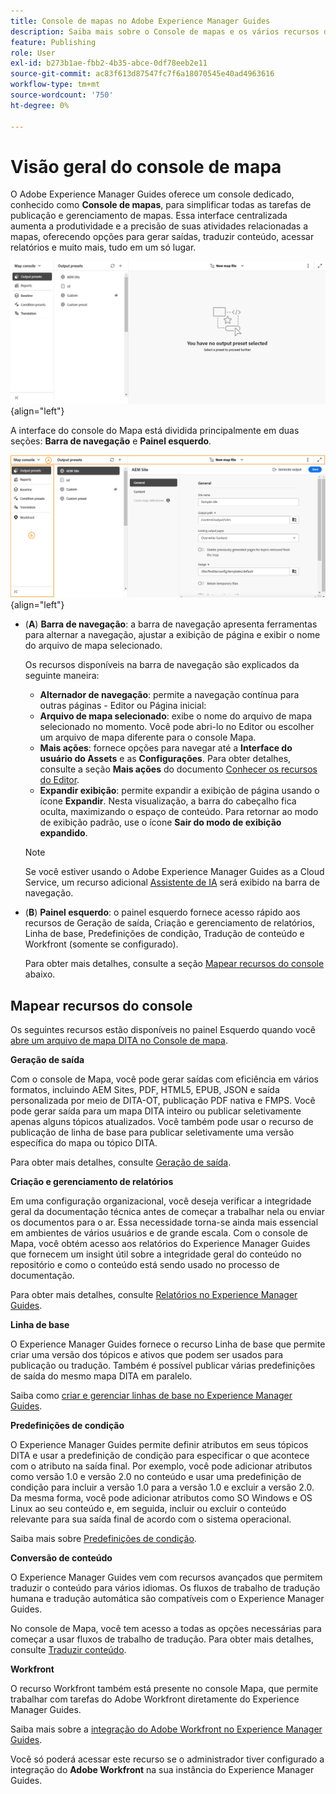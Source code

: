 ```yaml
---
title: Console de mapas no Adobe Experience Manager Guides
description: Saiba mais sobre o Console de mapas e os vários recursos disponíveis que permitem publicar e gerenciar mapas no Adobe Experience Manager Guides.
feature: Publishing
role: User
exl-id: b273b1ae-fbb2-4b35-abce-0df78eeb2e11
source-git-commit: ac83f613d87547fc7f6a18070545e40ad4963616
workflow-type: tm+mt
source-wordcount: '750'
ht-degree: 0%

---
```


# Visão geral do console de mapa

O Adobe Experience Manager Guides oferece um console dedicado, conhecido como **Console de mapas**, para simplificar todas as tarefas de publicação e gerenciamento de mapas. Essa interface centralizada aumenta a produtividade e a precisão de suas atividades relacionadas a mapas, oferecendo opções para gerar saídas, traduzir conteúdo, acessar relatórios e muito mais, tudo em um só lugar.

![guia de opções de propriedades do arquivo](./images/map-console-screen.png){align="left"}

A interface do console do Mapa está dividida principalmente em duas seções: **Barra de navegação** e **Painel esquerdo**.

![Novo](images/map-console-sections.png){align="left"}

- (**A**) **Barra de navegação**: a barra de navegação apresenta ferramentas para alternar a navegação, ajustar a exibição de página e exibir o nome do arquivo de mapa selecionado.

  Os recursos disponíveis na barra de navegação são explicados da seguinte maneira:

   - **Alternador de navegação**: permite a navegação contínua para outras páginas - Editor ou Página inicial:
   - **Arquivo de mapa selecionado**: exibe o nome do arquivo de mapa selecionado no momento. Você pode abri-lo no Editor ou escolher um arquivo de mapa diferente para o console Mapa.
   - **Mais ações**: fornece opções para navegar até a **Interface do usuário do Assets** e as **Configurações**. Para obter detalhes, consulte a seção **Mais ações** do documento [Conhecer os recursos do Editor](./web-editor-features.md#tab-bar).
   - **Expandir exibição**: permite expandir a exibição de página usando o ícone **Expandir**. Nesta visualização, a barra do cabeçalho fica oculta, maximizando o espaço de conteúdo. Para retornar ao modo de exibição padrão, use o ícone **Sair do modo de exibição expandido**.

  >[!NOTE]
  >
  > Se você estiver usando o Adobe Experience Manager Guides as a Cloud Service, um recurso adicional [Assistente de IA](./ai-assistant.md) será exibido na barra de navegação.

- (**B**) **Painel esquerdo**: o painel esquerdo fornece acesso rápido aos recursos de Geração de saída, Criação e gerenciamento de relatórios, Linha de base, Predefinições de condição, Tradução de conteúdo e Workfront (somente se configurado).

  Para obter mais detalhes, consulte a seção [Mapear recursos do console](#map-console-features) abaixo.

## Mapear recursos do console

Os seguintes recursos estão disponíveis no painel Esquerdo quando você [abre um arquivo de mapa DITA no Console de mapa](./open-files-map-console.md).

**Geração de saída**

Com o console de Mapa, você pode gerar saídas com eficiência em vários formatos, incluindo AEM Sites, PDF, HTML5, EPUB, JSON e saída personalizada por meio de DITA-OT, publicação PDF nativa e FMPS. Você pode gerar saída para um mapa DITA inteiro ou publicar seletivamente apenas alguns tópicos atualizados. Você também pode usar o recurso de publicação de linha de base para publicar seletivamente uma versão específica do mapa ou tópico DITA.

Para obter mais detalhes, consulte [Geração de saída](./generate-output.md).

**Criação e gerenciamento de relatórios**

Em uma configuração organizacional, você deseja verificar a integridade geral da documentação técnica antes de começar a trabalhar nela ou enviar os documentos para o ar. Essa necessidade torna-se ainda mais essencial em ambientes de vários usuários e de grande escala. Com o console de Mapa, você obtém acesso aos relatórios do Experience Manager Guides que fornecem um insight útil sobre a integridade geral do conteúdo no repositório e como o conteúdo está sendo usado no processo de documentação.

Para obter mais detalhes, consulte [Relatórios no Experience Manager Guides](./reports-intro.md).

**Linha de base**

O Experience Manager Guides fornece o recurso Linha de base que permite criar uma versão dos tópicos e ativos que podem ser usados para publicação ou tradução. Também é possível publicar várias predefinições de saída do mesmo mapa DITA em paralelo.

Saiba como [criar e gerenciar linhas de base no Experience Manager Guides](./web-editor-baseline.md).

**Predefinições de condição**

O Experience Manager Guides permite definir atributos em seus tópicos DITA e usar a predefinição de condição para especificar o que acontece com o atributo na saída final. Por exemplo, você pode adicionar atributos como versão 1.0 e versão 2.0 no conteúdo e usar uma predefinição de condição para incluir a versão 1.0 para a versão 1.0 e excluir a versão 2.0. Da mesma forma, você pode adicionar atributos como SO Windows e OS Linux ao seu conteúdo e, em seguida, incluir ou excluir o conteúdo relevante para sua saída final de acordo com o sistema operacional.

Saiba mais sobre [Predefinições de condição](./generate-output-use-condition-presets.md).

**Conversão de conteúdo**

O Experience Manager Guides vem com recursos avançados que permitem traduzir o conteúdo para vários idiomas. Os fluxos de trabalho de tradução humana e tradução automática são compatíveis com o Experience Manager Guides.

No console de Mapa, você tem acesso a todas as opções necessárias para começar a usar fluxos de trabalho de tradução. Para obter mais detalhes, consulte [Traduzir conteúdo](./translation.md).


**Workfront**

O recurso Workfront também está presente no console Mapa, que permite trabalhar com tarefas do Adobe Workfront diretamente do Experience Manager Guides.

Saiba mais sobre a [integração do Adobe Workfront no Experience Manager Guides](./workfront-integration.md).

Você só poderá acessar este recurso se o administrador tiver configurado a integração do **Adobe Workfront** na sua instância do Experience Manager Guides.
